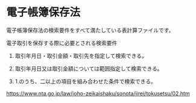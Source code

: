 # 電子帳簿保存法

電子帳簿保存法の検索要件をすべて満たしている表計算ファイルです。

電子取引を保存する際に必要とされる検索要件

1. 取引年月日・取引金額・取引先を指定して検索できる。

2. 取引年月日又は取引金額については範囲指定して検索できる。

3. 1.のうち、二以上の項目を組み合わせた条件で検索できる。

https://www.nta.go.jp/law/joho-zeikaishaku/sonota/jirei/tokusetsu/02.htm
